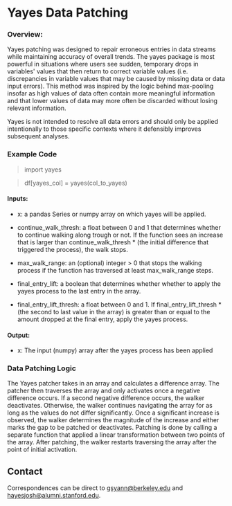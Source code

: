 # Yayes Data Patching

### Overview:
Yayes patching was designed to repair erroneous entries in data streams while maintaining accuracy of overall trends. The yayes package is most powerful in situations where users see sudden, temporary drops in variables' values that then return to correct variable values (i.e. discrepancies in variable values that may be caused by missing data or data input errors). This method was inspired by the logic behind max-pooling insofar as high values of data often contain more meaningful information and that lower values of data may more often be discarded without losing relevant information. 

Yayes is not intended to resolve all data errors and should only be applied intentionally to those specific contexts where it defensibly improves subsequent analyses. 


### Example Code

> import yayes 

> df[yayes_col] = yayes(col_to_yayes)


#### Inputs:
    
* x: a pandas Series or numpy array on which yayes will be applied.
        
* continue_walk_thresh: a float between 0 and 1 that determines whether to continue walking along trough or not.  If the function sees an increase that is larger than continue_walk_thresh * (the initial difference that triggered the process), the walk stops.
                              
* max_walk_range: an (optional) integer > 0 that stops the walking process if the function has traversed at least max_walk_range steps.
        
* final_entry_lift: a boolean that determines whether whether to apply the yayes process to the last entry in the array.
        
* final_entry_lift_thresh: a float between 0 and 1.  If final_entry_lift_thresh * (the second to last value in the array) is greater than or equal to the amount
                                 dropped at the final entry, apply the yayes process.
    
#### Output:

* x: The input (numpy) array after the yayes process has been applied

### Data Patching Logic
The Yayes patcher takes in an array and calculates a difference array. The patcher then traverses the array and only activates once a negative difference occurs. If a second negative difference occurs, the walker deactivates. Otherwise, the walker continues navigating the array for as long as the values do not differ significantly. Once a significant increase is observed, the walker determines the magnitude of the increase and either marks the gap to be patched or deactivates. Patching is done by calling a separate function that applied a linear transformation between two points of the array. After patching, the walker restarts traversing the array after the point of initial activation.  

  
## Contact

Correspondences can be direct to gsyann@berkeley.edu and hayesjosh@alumni.stanford.edu. 